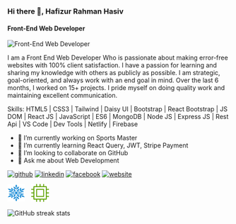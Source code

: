### Hi there 👋, Hafizur Rahman Hasiv
#### Front-End Web Developer
![Front-End Web Developer](https://media.licdn.com/dms/image/D4D16AQE4WGRRbCduZQ/profile-displaybackgroundimage-shrink_350_1400/0/1688671468866?e=1694044800&v=beta&t=ZwCpeHWxRV-0WuR0XfRiaN7VUq84NSsChrKETXBck70)

I am a Front End Web Developer Who is passionate about making error-free websites with 100% client satisfaction. I have a passion for learning and sharing my knowledge with others as publicly as possible. I am strategic, goal-oriented, and always work with an end goal in mind. Over the last 6 months, I worked on 15+ projects. I pride myself on doing quality work and maintaining excellent communication.

Skills: HTML5 | CSS3 | Tailwind | Daisy UI | Bootstrap | React Bootstrap | JS DOM | React JS | JavaScript | ES6 | MongoDB | Node JS | Express JS | Rest Api | VS Code | Dev Tools | Netlify | Firebase

- 🔭 I’m currently working on Sports Master 
- 🌱 I’m currently learning React Query, JWT, Stripe Payment 
- 👯 I’m looking to collaborate on GitHub 
- 💬 Ask me about Web Development 


[<img src='https://cdn.jsdelivr.net/npm/simple-icons@3.0.1/icons/github.svg' alt='github' height='40'>](https://github.com/Hafizur27)  [<img src='https://cdn.jsdelivr.net/npm/simple-icons@3.0.1/icons/linkedin.svg' alt='linkedin' height='40'>](https://www.linkedin.com/in/hafizur-rahman-hasiv-50559b282/)  [<img src='https://cdn.jsdelivr.net/npm/simple-icons@3.0.1/icons/facebook.svg' alt='facebook' height='40'>](https://www.facebook.com/hafizurrahman.hasiv)  [<img src='https://cdn.jsdelivr.net/npm/simple-icons@3.0.1/icons/icloud.svg' alt='website' height='40'>](https://boisterous-sprinkles-6bc78d.netlify.app/)  

<a href='https://archiveprogram.github.com/'><img src='https://raw.githubusercontent.com/acervenky/animated-github-badges/master/assets/acbadge.gif' width='40' height='40'></a> <a href='https://docs.github.com/en/developers'><img src='https://raw.githubusercontent.com/acervenky/animated-github-badges/master/assets/devbadge.gif' width='40' height='40'></a> 

![GitHub streak stats](https://streak-stats.demolab.com/?user=Hafizur27)  


